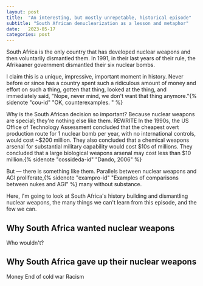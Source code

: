 ```yaml
---
layout: post
title:  "An interesting, but mostly unrepetable, historical episode"
subtitle: "South African denuclearization as a lesson and metaphor"
date:   2023-05-17
categories: post
---
```


South Africa is the only country that has developed nuclear weapons and then voluntarily dismantled them. In 1991, in their last years of their rule, the Afrikaaner government dismantled their six nuclear bombs. 

I claim this is a unique, impressive, important moment in history. Never before or since has a country spent such   a ridiculous amount of money and effort on such a thing, gotten that thing, looked at the thing, and immediately said, "Nope, never mind, we don't want that thing anymore."{% sidenote "cou-id" "OK, counterexamples. " %}

Why is the South African decision so important? Because nuclear weapons are special; they're nothing else like them. REWRITE In the 1990s, the US Office of Technology Assessment concluded that the cheapest overt production route for 1 nuclear bomb per year, with no international controls, would cost ~$200 million. They also concluded that a chemical weapons arsenal for substantial military capability would cost $10s of millions. They concluded that a large biological weapons arsenal may cost less than $10 million.{% sidenote "cossideda-id" "Dando, 2006" %}

But — there is something like them. Parallels between nuclear weapons and AGI proliferate,{% sidenote "exampro-id" "Examples of comparisons between nukes and AGI" %} many without substance. 

Here, I'm going to look at South Africa's history building and dismantling nuclear weapons, the many things we can't learn from this episode, and the few we can. 

## Why South Africa wanted nuclear weapons

Who wouldn't? 

## Why South Africa gave up their nuclear weapons

Money
End of cold war
Racism






